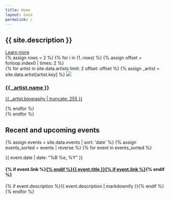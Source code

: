 ```yaml
---
title: Home
layout: base
permalink: /
---
```


<section class="usa-section home-hero bg-blue-light" markdown="0">
  <div class="usa-grid">
    <h1 class="mb4">{{ site.description }}</h1>
    <a class="usa-button usa-button-big usa-button-primary m0 no-print" href="{{ '/about/' | relative_url }}">Learn more</a>
  </div>
</section>

<section class="usa-section home-grid" markdown="0">
{% assign rows = 2 %}
{% for i in (1..rows) %}
  {% assign offset = forloop.index0 | times: 2 %}
  <div class="usa-grid md-flex">
    {% for artist in site.data.artists limit: 2 offset: offset %}
    {% assign _artist = site.data.artist[artist.key] %}
    <a href="{{ '/artists/' | append: _artist.key | relative_url }}" class="usa-width-one-half p3 lg-p4 clearfix">
      <img class="home-featured" src="{{ '/media/artists/' | append: _artist.image | relative_url }}"/>
      <div class="overflow-hidden">
        <h3 class="arrow">{{ _artist.name }}</h3>
        <p class="my0">{{ _artist.biography | truncate: 255 }}</p>
      </div>
    </a>
    {% endfor %}
  </div>
{% endfor %}
</section>

<section class="usa-section bg-tan home-events" markdown="0">
  <div class="usa-grid">
    <h2 class="mt0 mb3">Recent and upcoming events</h2>
    {% assign events = site.data.events | sort: 'date' %}
    {% assign events_sorted = events | reverse %}
    {% for event in events_sorted %}
      <p class="m0 h5 caps sans-serif">{{ event.date | date: "%B %e, %Y" }}</p>
      <h4 class="m0 h3">{% if event.link %}<a href="{{ event.link }}" class="text-decoration-none">{% endif %}{{ event.title }}{% if event.link %}</a>{% endif %}</h4>
      {% if event.description %}{{ event.description | markdownify }}{% endif %}
    {% endfor %}
  </div>
</section>
